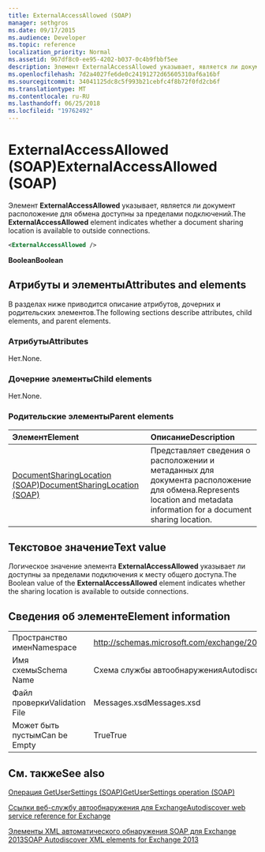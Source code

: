 ```yaml
---
title: ExternalAccessAllowed (SOAP)
manager: sethgros
ms.date: 09/17/2015
ms.audience: Developer
ms.topic: reference
localization_priority: Normal
ms.assetid: 967df8c0-ee95-4202-b037-0c4b9fbbf5ee
description: Элемент ExternalAccessAllowed указывает, является ли документ расположение для обмена доступны за пределами подключений.
ms.openlocfilehash: 7d2a4027fe6de0c24191272d65605310af6a16bf
ms.sourcegitcommit: 34041125dc8c5f993b21cebfc4f8b72f0fd2cb6f
ms.translationtype: MT
ms.contentlocale: ru-RU
ms.lasthandoff: 06/25/2018
ms.locfileid: "19762492"
---
```

# <a name="externalaccessallowed-soap"></a><span data-ttu-id="ad1b0-103">ExternalAccessAllowed (SOAP)</span><span class="sxs-lookup"><span data-stu-id="ad1b0-103">ExternalAccessAllowed (SOAP)</span></span>

<span data-ttu-id="ad1b0-104">Элемент **ExternalAccessAllowed** указывает, является ли документ расположение для обмена доступны за пределами подключений.</span><span class="sxs-lookup"><span data-stu-id="ad1b0-104">The **ExternalAccessAllowed** element indicates whether a document sharing location is available to outside connections.</span></span> 
  
```XML
<ExternalAccessAllowed /> 
```

 <span data-ttu-id="ad1b0-105">**Boolean**</span><span class="sxs-lookup"><span data-stu-id="ad1b0-105">**Boolean**</span></span>
## <a name="attributes-and-elements"></a><span data-ttu-id="ad1b0-106">Атрибуты и элементы</span><span class="sxs-lookup"><span data-stu-id="ad1b0-106">Attributes and elements</span></span>

<span data-ttu-id="ad1b0-107">В разделах ниже приводится описание атрибутов, дочерних и родительских элементов.</span><span class="sxs-lookup"><span data-stu-id="ad1b0-107">The following sections describe attributes, child elements, and parent elements.</span></span>
  
### <a name="attributes"></a><span data-ttu-id="ad1b0-108">Атрибуты</span><span class="sxs-lookup"><span data-stu-id="ad1b0-108">Attributes</span></span>

<span data-ttu-id="ad1b0-109">Нет.</span><span class="sxs-lookup"><span data-stu-id="ad1b0-109">None.</span></span>
  
### <a name="child-elements"></a><span data-ttu-id="ad1b0-110">Дочерние элементы</span><span class="sxs-lookup"><span data-stu-id="ad1b0-110">Child elements</span></span>

<span data-ttu-id="ad1b0-111">Нет.</span><span class="sxs-lookup"><span data-stu-id="ad1b0-111">None.</span></span>
  
### <a name="parent-elements"></a><span data-ttu-id="ad1b0-112">Родительские элементы</span><span class="sxs-lookup"><span data-stu-id="ad1b0-112">Parent elements</span></span>

|<span data-ttu-id="ad1b0-113">**Элемент**</span><span class="sxs-lookup"><span data-stu-id="ad1b0-113">**Element**</span></span>|<span data-ttu-id="ad1b0-114">**Описание**</span><span class="sxs-lookup"><span data-stu-id="ad1b0-114">**Description**</span></span>|
|:-----|:-----|
|[<span data-ttu-id="ad1b0-115">DocumentSharingLocation (SOAP)</span><span class="sxs-lookup"><span data-stu-id="ad1b0-115">DocumentSharingLocation (SOAP)</span></span>](documentsharinglocation-soap.md) <br/> |<span data-ttu-id="ad1b0-116">Представляет сведения о расположении и метаданных для документа расположение для обмена.</span><span class="sxs-lookup"><span data-stu-id="ad1b0-116">Represents location and metadata information for a document sharing location.</span></span>  <br/> |
   
## <a name="text-value"></a><span data-ttu-id="ad1b0-117">Текстовое значение</span><span class="sxs-lookup"><span data-stu-id="ad1b0-117">Text value</span></span>

<span data-ttu-id="ad1b0-118">Логическое значение элемента **ExternalAccessAllowed** указывает ли доступны за пределами подключения к месту общего доступа.</span><span class="sxs-lookup"><span data-stu-id="ad1b0-118">The Boolean value of the **ExternalAccessAllowed** element indicates whether the sharing location is available to outside connections.</span></span> 
  
## <a name="element-information"></a><span data-ttu-id="ad1b0-119">Сведения об элементе</span><span class="sxs-lookup"><span data-stu-id="ad1b0-119">Element information</span></span>

|||
|:-----|:-----|
|<span data-ttu-id="ad1b0-120">Пространство имен</span><span class="sxs-lookup"><span data-stu-id="ad1b0-120">Namespace</span></span>  <br/> |http://schemas.microsoft.com/exchange/2010/Autodiscover  <br/> |
|<span data-ttu-id="ad1b0-121">Имя схемы</span><span class="sxs-lookup"><span data-stu-id="ad1b0-121">Schema Name</span></span>  <br/> |<span data-ttu-id="ad1b0-122">Схема службы автообнаружения</span><span class="sxs-lookup"><span data-stu-id="ad1b0-122">Autodiscover schema</span></span>  <br/> |
|<span data-ttu-id="ad1b0-123">Файл проверки</span><span class="sxs-lookup"><span data-stu-id="ad1b0-123">Validation File</span></span>  <br/> |<span data-ttu-id="ad1b0-124">Messages.xsd</span><span class="sxs-lookup"><span data-stu-id="ad1b0-124">Messages.xsd</span></span>  <br/> |
|<span data-ttu-id="ad1b0-125">Может быть пустым</span><span class="sxs-lookup"><span data-stu-id="ad1b0-125">Can be Empty</span></span>  <br/> |<span data-ttu-id="ad1b0-126">True</span><span class="sxs-lookup"><span data-stu-id="ad1b0-126">True</span></span>  <br/> |
   
## <a name="see-also"></a><span data-ttu-id="ad1b0-127">См. также</span><span class="sxs-lookup"><span data-stu-id="ad1b0-127">See also</span></span>



[<span data-ttu-id="ad1b0-128">Операция GetUserSettings (SOAP)</span><span class="sxs-lookup"><span data-stu-id="ad1b0-128">GetUserSettings operation (SOAP)</span></span>](getusersettings-operation-soap.md)


[<span data-ttu-id="ad1b0-129">Ссылки веб-службу автообнаружения для Exchange</span><span class="sxs-lookup"><span data-stu-id="ad1b0-129">Autodiscover web service reference for Exchange</span></span>](autodiscover-web-service-reference-for-exchange.md)
  
[<span data-ttu-id="ad1b0-130">Элементы XML автоматического обнаружения SOAP для Exchange 2013</span><span class="sxs-lookup"><span data-stu-id="ad1b0-130">SOAP Autodiscover XML elements for Exchange 2013</span></span>](soap-autodiscover-xml-elements-for-exchange-2013.md)

